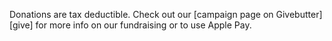 <script async src="https://widgets.givebutter.com/latest.umd.cjs?acct=eIKR3lRIJYHusi6o"></script>

<div class="donation-box">
  <givebutter-goal-bar
    campaign="LU37SV"
    size="lg"
    progress-bar-color="var(--color-accent)"
    background-color="transparent"
    border-width="0"
  ></givebutter-goal-bar>
  <givebutter-button
    campaign="LU37SV"
    background-color="var(--color-link)"
  ></givebutter-button>
</div>

Donations are tax deductible. Check out our [campaign page on Givebutter][give] for more info on our fundraising or to use Apple Pay.
